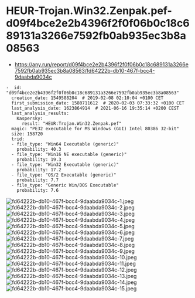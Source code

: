 # HEUR-Trojan.Win32.Zenpak.pef-d09f4bce2e2b4396f2f0f06b0c18c689131a3266e7592fb0ab935ec3b8a08563

- https://any.run/report/d09f4bce2e2b4396f2f0f06b0c18c689131a3266e7592fb0ab935ec3b8a08563/fd64222b-db10-467f-bcc4-9daabda9034c

```
- _id: "d09f4bce2e2b4396f2f0f06b0c18c689131a3266e7592fb0ab935ec3b8a08563"
  creation_date: 1549588204  # 2019-02-08 02:10:04 +0100 CET
  first_submission_date: 1580711612  # 2020-02-03 07:33:32 +0100 CET
  last_analysis_date: 1623864914  # 2021-06-16 19:35:14 +0200 CEST
  last_analysis_results: 
    Kaspersky: 
      result: "HEUR:Trojan.Win32.Zenpak.pef"
  magic: "PE32 executable for MS Windows (GUI) Intel 80386 32-bit"
  size: 158720
  trid: 
  - file_type: "Win64 Executable (generic)"
    probability: 40.3
  - file_type: "Win16 NE executable (generic)"
    probability: 19.3
  - file_type: "Win32 Executable (generic)"
    probability: 17.2
  - file_type: "OS/2 Executable (generic)"
    probability: 7.7
  - file_type: "Generic Win/DOS Executable"
    probability: 7.6
```

![fd64222b-db10-467f-bcc4-9daabda9034c-1.jpeg](fd64222b-db10-467f-bcc4-9daabda9034c-1.jpeg)
![fd64222b-db10-467f-bcc4-9daabda9034c-2.jpeg](fd64222b-db10-467f-bcc4-9daabda9034c-2.jpeg)
![fd64222b-db10-467f-bcc4-9daabda9034c-3.jpeg](fd64222b-db10-467f-bcc4-9daabda9034c-3.jpeg)
![fd64222b-db10-467f-bcc4-9daabda9034c-4.jpeg](fd64222b-db10-467f-bcc4-9daabda9034c-4.jpeg)
![fd64222b-db10-467f-bcc4-9daabda9034c-5.jpeg](fd64222b-db10-467f-bcc4-9daabda9034c-5.jpeg)
![fd64222b-db10-467f-bcc4-9daabda9034c-6.jpeg](fd64222b-db10-467f-bcc4-9daabda9034c-6.jpeg)
![fd64222b-db10-467f-bcc4-9daabda9034c-7.jpeg](fd64222b-db10-467f-bcc4-9daabda9034c-7.jpeg)
![fd64222b-db10-467f-bcc4-9daabda9034c-8.jpeg](fd64222b-db10-467f-bcc4-9daabda9034c-8.jpeg)
![fd64222b-db10-467f-bcc4-9daabda9034c-9.jpeg](fd64222b-db10-467f-bcc4-9daabda9034c-9.jpeg)
![fd64222b-db10-467f-bcc4-9daabda9034c-10.jpeg](fd64222b-db10-467f-bcc4-9daabda9034c-10.jpeg)
![fd64222b-db10-467f-bcc4-9daabda9034c-11.jpeg](fd64222b-db10-467f-bcc4-9daabda9034c-11.jpeg)
![fd64222b-db10-467f-bcc4-9daabda9034c-12.jpeg](fd64222b-db10-467f-bcc4-9daabda9034c-12.jpeg)
![fd64222b-db10-467f-bcc4-9daabda9034c-13.jpeg](fd64222b-db10-467f-bcc4-9daabda9034c-13.jpeg)
![fd64222b-db10-467f-bcc4-9daabda9034c-14.jpeg](fd64222b-db10-467f-bcc4-9daabda9034c-14.jpeg)
![fd64222b-db10-467f-bcc4-9daabda9034c-15.jpeg](fd64222b-db10-467f-bcc4-9daabda9034c-15.jpeg)
